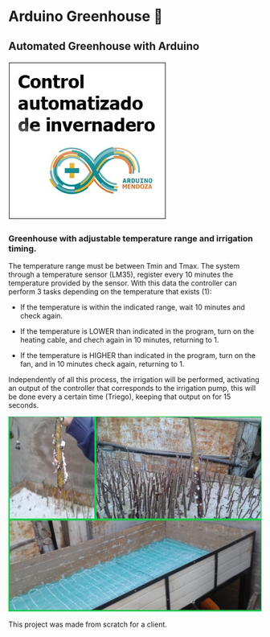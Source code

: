 # Arduino Greenhouse :seedling:
## Automated Greenhouse with Arduino

![logo](https://raw.githubusercontent.com/caparrosmatias/arduino-greenhouse/master/logo_greenhouse.jpg)

### Greenhouse with adjustable temperature range and irrigation timing.

The temperature range must be between Tmin and Tmax. The system through a temperature sensor (LM35), register every 10 minutes the temperature provided by the sensor. With this data the controller can perform 3 tasks depending on the temperature that exists (1):

- If the temperature is within the indicated range, wait 10 minutes and check again.

- If the temperature is LOWER than indicated in the program, turn on the heating cable, and chech again in 10 minutes, returning to 1.

- If the temperature is HIGHER than indicated in the program, turn on the fan, and in 10 minutes check again, returning to 1.

Independently of all this process, the irrigation will be performed, activating an output of the controller that corresponds to the irrigation pump, this will be done every a certain time (Triego), keeping that output on for 15 seconds.

![logo](https://raw.githubusercontent.com/caparrosmatias/arduino-greenhouse/master/greenhouse.jpg)

This project was made from scratch for a client.
